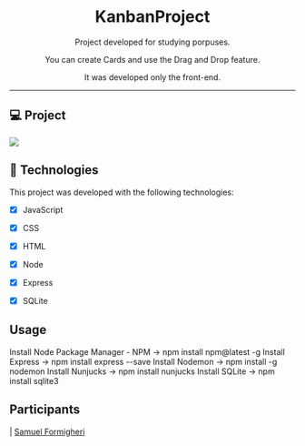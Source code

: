 <h1 align="center">
KanbanProject
</h1>

<p align="center">Project developed for studying porpuses.</p>
<p align="center">You can create Cards and use the Drag and Drop feature.</p>
<p align="center">It was developed only the front-end.</p>

<hr>

## 💻 Project

<img src="https://user-images.githubusercontent.com/62508848/85455116-fab12000-b573-11ea-830f-a8792f3a0d07.png">

## 🚀 Technologies

This project was developed with the following technologies:

- [x] JavaScript

- [x] CSS

- [x] HTML

- [x] Node

- [x] Express

- [x] SQLite

## Usage

Install Node Package Manager - NPM -> npm install npm@latest -g
Install Express -> npm install express --save
Install Nodemon -> npm install -g nodemon
Install Nunjucks -> npm install nunjucks
Install SQLite -> npm install sqlite3<br />

## Participants

| [Samuel Formigheri](https://github.com/SamuelFormigheri)

